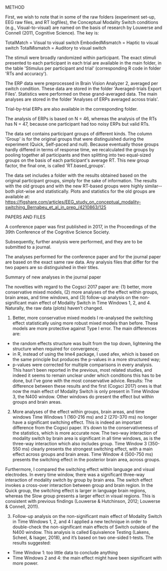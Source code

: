 
METHOD

First, we wish to note that in some of the raw folders (experiment set-up, EEG raw files, and RT logfiles), the Conceptual Modality Switch 
conditions (e.g., Visual-to-visual) are named on the basis of research by Louwerse and Connell (2011, Cognitive Science). The key is:

TotalMatch = Visual to visual switch
EmbodiedMismatch = Haptic to visual switch
TotalMismatch = Auditory to visual switch

The stimuli were broadly randomized within participant. The exact stimuli presented to each participant in each trial are available in 
the main folder, in the table 'Stimulus per participant and trial' (corresponding R code in folder 'RTs and accuracy').

The ERP data were preprocessed in Brain Vision Analyzer 2, averaged per switch condition. These data are stored in the folder 'Averaged-trials Export Files'.
Statistics were performed on these grand-averaged data. The main analyses are stored in the folder 'Analyses of ERPs averaged across trials'.

Trial-by-trial ERPs are also available in the corresponding folder.

The analysis of ERPs is based on N = 46, whereas the analysis of the RTs has N = 47, because one participant had too noisy ERPs but valid RTs.

The data set contains participant groups of different kinds. The column 'Group' is for the original groups that were distinguished during the 
experiment (Quick, Self-paced and null). Because eventually those groups hardly differed in terms of response time, we recalculated the groups
by pooling together all participants and then splitting into two equal-sized groups on the basis of each participant's average RT. This new 
group factor, the final one, is called 'RT.based_groups'.

The data set includes a folder with the results obtained based on the original participant groups, simply for the sake of information. The 
results with the old groups and with the new RT-based groups were highly similar--both plot-wise and statistically. Plots and statistics for 
the old groups are available at: https://figshare.com/articles/EEG_study_on_conceptual_modality-switching_Bernabeu_et_al_in_prep_/4210863/125



PAPERS AND FILES

A conference paper was first published in 2017, in the Proceedings of the 39th Conference of the Cognitive Science Society.

Subsequently, further analysis were performed, and they are to be submitted to a journal. 

The analyses performed for the conference paper and for the journal paper are based on the exact same raw data. Any analysis files that differ
for the two papers are so distinguished in their titles.



Summary of new analyses in the journal paper

The novelties with regard to the Cogsci 2017 paper are: (1) better, more conservative mixed models, (2) more analyses of the effect within groups, brain areas, and time windows, and (3) follow-up analysis on the non-significant main effect of Modality Switch in Time Windows 1, 2, and 4. Naturally, the raw data (plots) haven’t changed.

1.  Better, more conservative mixed models 
I re-analysed the switching effect statistically using more robust mixed models than before. These models are more protective against Type I error. The main differences are:
-	the random effects structure was built from the top down, lightening the structure when required for convergence;
-	in R, instead of using the lme4 package, I used afex, which is based on the same principle but produces the p-values in a more structured way;
-	p-values were corrected for multiple comparisons in every analysis. This hasn’t been reported in the previous, most related studies, and indeed it seems to remain unclear under which conditions this has to be done, but I’ve gone with the most conservative advice.
Results: The difference between these results and the first (Cogsci 2017) ones is that now the main effect of Modality Switch is only present in Time Window 3, the N400 window. Other windows do present the effect but within groups and brain areas.

2.  More analyses of the effect within groups, brain areas, and time windows
Time Windows 1 (160-216 ms) and 2 (270-370 ms) no longer have a significant switching effect. This is indeed an important difference from the Cogsci paper. It’s down to the conservativeness of the statistics, which is more accurate now. The two-way interaction of modality switch by brain area is significant in all time windows, as is the three-way interaction which also includes group.
Time Window 3 (350-550 ms) clearly presents the strongest switching effect, with a main effect across groups and brain areas. Time Window 4 (500-750 ms) presents the switching effect in the posterior brain area, across groups. 


Furthermore, I compared the switching effect within language and visual electrodes. In every time window, there was a significant three-way interaction of modality switch by group by brain area. The switch effect invokes a cross-over interaction between group and brain region. In the Quick group, the switching effect is larger in language brain regions, whereas the Slow group presents a larger effect in visual regions. This is consistent with previous findings (Louwerse & Hutchinson, 2012; Louwerse & Connell, 2011). 

 
3.  Follow-up analysis on the non-significant main effect of Modality Switch in Time Windows 1, 2, and 4
I applied a new technique in order to double-check the non-significant main effects of Switch outside of the N400 window. This analysis is called Equivalence Testing (Lakens, Scheel, & Isager, 2018), and it’s based on two one-sided t-tests. The results suggested:
-	Time Window 1:  too little data to conclude anything
-	Time Windows 2 and 4:  the main effect might have been significant with more power.
